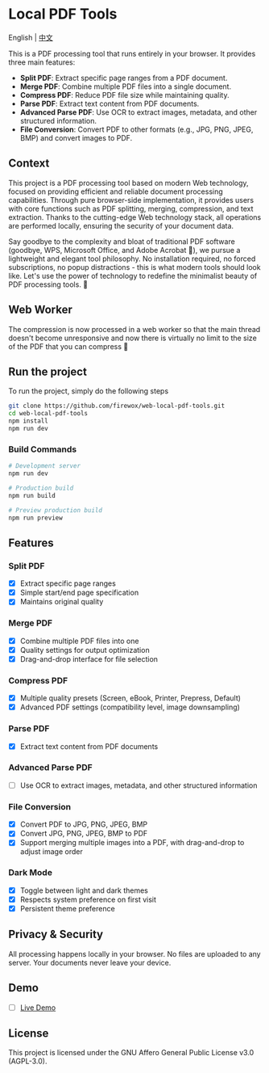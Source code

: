 # Local PDF Tools

English | [中文](README_CN.md)

This is a PDF processing tool that runs entirely in your browser. It provides three main features:
- **Split PDF**: Extract specific page ranges from a PDF document.
- **Merge PDF**: Combine multiple PDF files into a single document.
- **Compress PDF**: Reduce PDF file size while maintaining quality.
- **Parse PDF**: Extract text content from PDF documents.
- **Advanced Parse PDF**: Use OCR to extract images, metadata, and other structured information.
- **File Conversion**: Convert PDF to other formats (e.g., JPG, PNG, JPEG, BMP) and convert images to PDF.

## Context

This project is a PDF processing tool based on modern Web technology, focused on providing efficient and reliable document processing capabilities. Through pure browser-side implementation, it provides users with core functions such as PDF splitting, merging, compression, and text extraction. Thanks to the cutting-edge Web technology stack, all operations are performed locally, ensuring the security of your document data.

Say goodbye to the complexity and bloat of traditional PDF software (goodbye, WPS, Microsoft Office, and Adobe Acrobat 👋), we pursue a lightweight and elegant tool philosophy. No installation required, no forced subscriptions, no popup distractions - this is what modern tools should look like. Let's use the power of technology to redefine the minimalist beauty of PDF processing tools. 🚀

## Web Worker

The compression is now processed in a web worker so that the main thread doesn't become unresponsive and now there is virtually no limit to the size of the PDF that you can compress :tada:

## Run the project

To run the project, simply do the following steps

```bash
git clone https://github.com/firewox/web-local-pdf-tools.git
cd web-local-pdf-tools
npm install
npm run dev
```

### Build Commands

```bash
# Development server
npm run dev

# Production build
npm run build

# Preview production build
npm run preview
```

## Features

### Split PDF
- [x] Extract specific page ranges
- [x] Simple start/end page specification
- [x] Maintains original quality

### Merge PDF
- [x] Combine multiple PDF files into one
- [x] Quality settings for output optimization
- [x] Drag-and-drop interface for file selection

### Compress PDF
- [x] Multiple quality presets (Screen, eBook, Printer, Prepress, Default)
- [x] Advanced PDF settings (compatibility level, image downsampling)

### Parse PDF
- [x] Extract text content from PDF documents

### Advanced Parse PDF
- [ ] Use OCR to extract images, metadata, and other structured information

### File Conversion
- [x] Convert PDF to JPG, PNG, JPEG, BMP
- [x] Convert JPG, PNG, JPEG, BMP to PDF
- [x] Support merging multiple images into a PDF, with drag-and-drop to adjust image order

### Dark Mode
- [x] Toggle between light and dark themes
- [x] Respects system preference on first visit
- [x] Persistent theme preference

## Privacy & Security

All processing happens locally in your browser. No files are uploaded to any server. Your documents never leave your device.

## Demo

- [ ] [Live Demo](https://firewox.github.io/local-pdf-tools/)

## License

This project is licensed under the GNU Affero General Public License v3.0 (AGPL-3.0).
